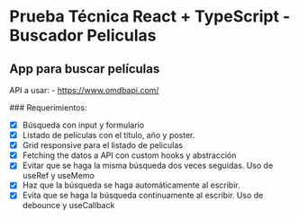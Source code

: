 # Prueba Técnica React + TypeScript - Buscador Peliculas

## App para buscar películas

API a usar: - https://www.omdbapi.com/

### Requerimientos:

- [x] Búsqueda con input y formulario
- [x] Listado de películas con el título, año y poster.
- [x] Grid responsive para el listado de peliculas
- [x] Fetching the datos a API con custom hooks y abstracción
- [x] Evitar que se haga la misma búsqueda dos veces seguidas. Uso de useRef y useMemo
- [x] Haz que la búsqueda se haga automáticamente al escribir.
- [x] Evita que se haga la búsqueda continuamente al escribir. Uso de debounce y useCallback
